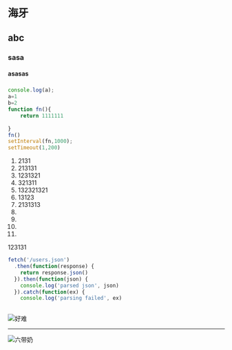 # `海牙`

## abc

### sasa

#### asasas

##### 

```javascript
console.log(a);
a=1
b=2
function fn(){
    return 1111111
    
}
fn()
setInterval(fn,1000);
setTimeout(1,200)

```

1. 2131
2. 213131
3. 1231321
4. 321311
5. 132321321
6. 13123
7. 2131313
8.  
9. ​    
10.  
11. 













123131

```javascript
fetch('/users.json')
  .then(function(response) {
    return response.json()
  }).then(function(json) {
    console.log('parsed json', json)
  }).catch(function(ex) {
    console.log('parsing failed', ex)
  
```







![好难](C:\Users\hp\Pictures\壁纸\1%2Fassets%2Fimg%2Fpages%2Fgame%2F7TZM85O9OVKP1497479820368.jpg)

------











![六带奶](C:\Users\hp\Pictures\壁纸\柳岩\6402c1af32683cd0234b75fec422dc94.jpg)